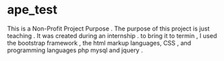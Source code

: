 # ape_test


This is a Non-Profit Project Purpose . 
The purpose of this project is just teaching .
It was created during an internship .
to bring it to termin , 
I used the bootstrap framework , the html markup languages, CSS , and programming languages php mysql and jquery .
